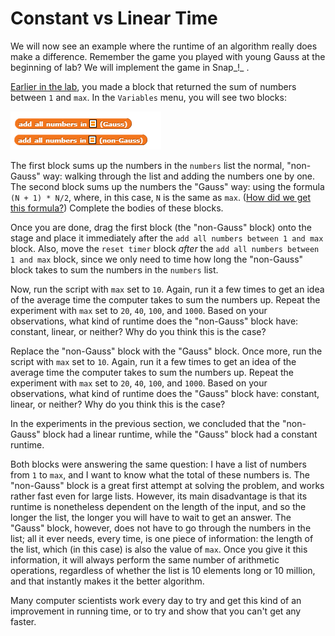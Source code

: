 # Constant vs Linear Time

We will now see an example where the runtime of an algorithm really does make a difference. Remember the game you played with young Gauss at the beginning of lab? We will implement the game in Snap_!_ .

[Earlier in the lab](https://beautyjoy.github.io/bjc-r/cur/programming/loops/sum-things-up.html), you made a block that returned the sum of numbers between `1` and `max`. In the `Variables` menu, you will see two blocks:

![](../../../.gitbook/assets/image%20%28172%29.png)

The first block sums up the numbers in the `numbers` list the normal, "non-Gauss" way: walking through the list and adding the numbers one by one. The second block sums up the numbers the "Gauss" way: using the formula `(N + 1) * N/2`, where, in this case, `N` is the same as `max`. \([How did we get this formula?](https://beautyjoy.github.io/bjc-r/cur/programming/algorithms/competing-with-young-gauss.html)\) Complete the bodies of these blocks.

Once you are done, drag the first block \(the "non-Gauss" block\) onto the stage and place it immediately after the `add all numbers between 1 and max` block. Also, move the `reset timer` block _after_ the `add all numbers between 1 and max` block, since we only need to time how long the "non-Gauss" block takes to sum the numbers in the `numbers` list.

Now, run the script with `max` set to `10`. Again, run it a few times to get an idea of the average time the computer takes to sum the numbers up. Repeat the experiment with `max` set to `20`, `40`, `100`, and `1000`. Based on your observations, what kind of runtime does the "non-Gauss" block have: constant, linear, or neither? Why do you think this is the case?

Replace the "non-Gauss" block with the "Gauss" block. Once more, run the script with `max` set to `10`. Again, run it a few times to get an idea of the average time the computer takes to sum the numbers up. Repeat the experiment with `max` set to `20`, `40`, `100`, and `1000`. Based on your observations, what kind of runtime does the "Gauss" block have: constant, linear, or neither? Why do you think this is the case?

In the experiments in the previous section, we concluded that the "non-Gauss" block had a linear runtime, while the "Gauss" block had a constant runtime.

Both blocks were answering the same question: I have a list of numbers from `1` to `max`, and I want to know what the total of these numbers is.  The "non-Gauss" block is a great first attempt at solving the problem, and works rather fast even for large lists.  However, its main disadvantage is that its runtime is nonetheless dependent on the length of the input, and so the longer the list, the longer you will have to wait to get an answer.  The "Gauss" block, however, does not have to go through the numbers in the list; all it ever needs, every time, is one piece of information: the length of the list, which \(in this case\) is also the value of `max`.  Once you give it this information, it will always perform the same number of arithmetic operations, regardless of whether the list is 10 elements long or 10 million, and that instantly makes it the better algorithm.

Many computer scientists work every day to try and get this kind of an improvement in running time, or to try and show that you can't get any faster.

